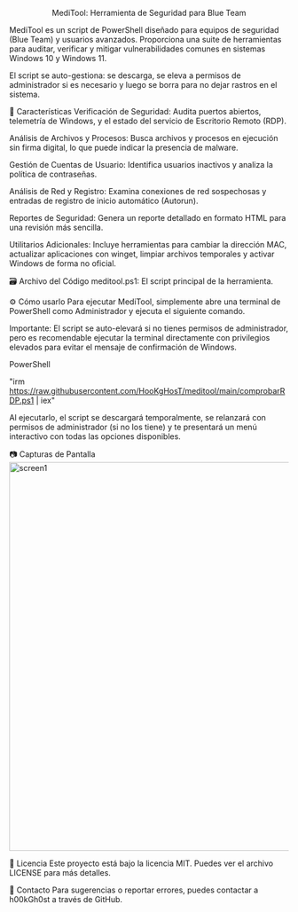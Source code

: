 <p align="center">MediTool: Herramienta de Seguridad para Blue Team</p>
MediTool es un script de PowerShell diseñado para equipos de seguridad (Blue Team) y usuarios avanzados. Proporciona una suite de herramientas para auditar, verificar y mitigar vulnerabilidades comunes en sistemas Windows 10 y Windows 11.

El script se auto-gestiona: se descarga, se eleva a permisos de administrador si es necesario y luego se borra para no dejar rastros en el sistema.

:rocket: Características
Verificación de Seguridad: Audita puertos abiertos, telemetría de Windows, y el estado del servicio de Escritorio Remoto (RDP).

Análisis de Archivos y Procesos: Busca archivos y procesos en ejecución sin firma digital, lo que puede indicar la presencia de malware.

Gestión de Cuentas de Usuario: Identifica usuarios inactivos y analiza la política de contraseñas.

Análisis de Red y Registro: Examina conexiones de red sospechosas y entradas de registro de inicio automático (Autorun).

Reportes de Seguridad: Genera un reporte detallado en formato HTML para una revisión más sencilla.

Utilitarios Adicionales: Incluye herramientas para cambiar la dirección MAC, actualizar aplicaciones con winget, limpiar archivos temporales y activar Windows de forma no oficial.

:card_file_box: Archivo del Código
meditool.ps1: El script principal de la herramienta.

:gear: Cómo usarlo
Para ejecutar MediTool, simplemente abre una terminal de PowerShell como Administrador y ejecuta el siguiente comando.

Importante: El script se auto-elevará si no tienes permisos de administrador, pero es recomendable ejecutar la terminal directamente con privilegios elevados para evitar el mensaje de confirmación de Windows.

PowerShell

"irm https://raw.githubusercontent.com/HooKgHosT/meditool/main/comprobarRDP.ps1 | iex"

Al ejecutarlo, el script se descargará temporalmente, se relanzará con permisos de administrador (si no los tiene) y te presentará un menú interactivo con todas las opciones disponibles.

:camera: Capturas de Pantalla
<img width="857" height="701" alt="screen1" src="https://github.com/user-attachments/assets/fc450926-ef24-4549-92e0-186a325413d7" />


:page_with_curl: Licencia
Este proyecto está bajo la licencia MIT. Puedes ver el archivo LICENSE para más detalles.

:busts_in_silhouette: Contacto
Para sugerencias o reportar errores, puedes contactar a h00kGh0st a través de GitHub.
